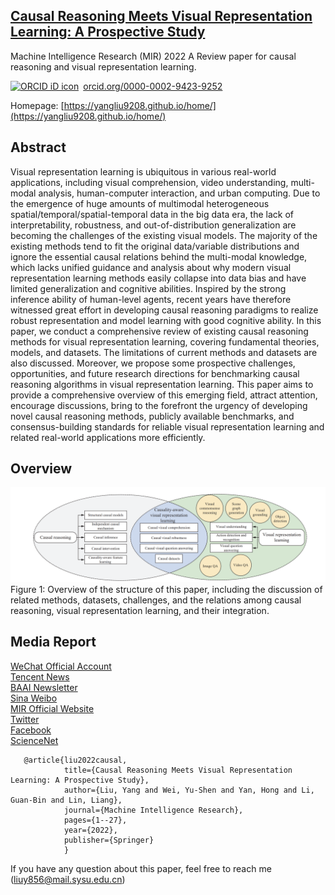 ## [Causal Reasoning Meets Visual Representation Learning: A Prospective Study](https://link.springer.com/article/10.1007/s11633-022-1362-z)
Machine Intelligence Research (MIR) 2022
A Review paper for causal reasoning and visual representation learning.    

<a href="https://orcid.org/0000-0002-9423-9252" target="orcid.widget" rel="noopener noreferrer" style="vertical-align:top;"><img src="https://orcid.org/sites/default/files/images/orcid_16x16.png" style="width:1em;margin-right:.5em;" alt="ORCID iD icon">orcid.org/0000-0002-9423-9252</a>

Homepage: [https://yangliu9208.github.io/home/](https://yangliu9208.github.io/home/)

## Abstract
Visual representation learning is ubiquitous in various real-world applications, including visual comprehension, video understanding, multi-modal analysis, human-computer interaction, and urban computing. Due to the emergence of huge amounts of multimodal heterogeneous spatial/temporal/spatial-temporal data in the big data era, the lack of interpretability, robustness, and out-of-distribution generalization are becoming the challenges of the existing visual models. The majority of the existing methods tend to fit the original data/variable distributions and ignore the essential causal relations behind the multi-modal knowledge, which lacks unified guidance and analysis about why modern visual representation learning methods easily collapse into data bias and have limited generalization and cognitive abilities. Inspired by the strong inference ability of human-level agents, recent years have therefore witnessed great effort in developing causal reasoning paradigms to realize robust representation and model learning with good cognitive ability. In this paper, we conduct a comprehensive review of existing causal reasoning methods for visual representation learning, covering fundamental theories, models, and datasets. The limitations of current methods and datasets are also discussed. Moreover, we propose some prospective challenges, opportunities, and future research directions for benchmarking causal reasoning algorithms in visual representation learning. This paper aims to provide a comprehensive overview of this emerging field, attract attention, encourage discussions, bring to the forefront the urgency of developing novel causal reasoning methods, publicly available benchmarks, and consensus-building standards for reliable visual representation learning and related real-world applications more efficiently.

## Overview
![Image](Fig1.png)
Figure 1:  Overview of the structure of this paper, including the discussion of related methods, datasets, challenges, and the relations among causal reasoning, visual representation learning, and their integration. 

## Media Report
[WeChat Official Account](https://mp.weixin.qq.com/s/-OlJ44DWE6nuX_OVyykURw)  
[Tencent News](https://view.inews.qq.com/a/20221214A04HLV00)    
[BAAI Newsletter](https://hub.baai.ac.cn/view/22520)  
[Sina Weibo](https://m.weibo.cn/3127546767/4846600603830090)  
[MIR Official Website](https://www.mi-research.net/)  
[Twitter](https://twitter.com/MIR_Journal/status/1602935511903260674)  
[Facebook](https://www.facebook.com/profile.php?id=100071154460921)  
[ScienceNet](https://blog.sciencenet.cn/home.php?mod=space&uid=749317&do=blog&id=1367867)  

```
   @article{liu2022causal,
            title={Causal Reasoning Meets Visual Representation Learning: A Prospective Study},
            author={Liu, Yang and Wei, Yu-Shen and Yan, Hong and Li, Guan-Bin and Lin, Liang},
            journal={Machine Intelligence Research},
            pages={1--27},
            year={2022},
            publisher={Springer}
            }
``` 
If you have any question about this paper, feel free to reach me (liuy856@mail.sysu.edu.cn) 
